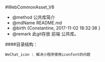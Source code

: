 #WebCommonAsset_V8
* @method 公共库简介
* @mdName README.md
* @birth {Constantine, 2017-11-02 18:32:38 }
* @remark 此git存放 前端 公共库。


####目录结构：
```
WeChat_icon : 解决小程序使用iconfont的问题

```
